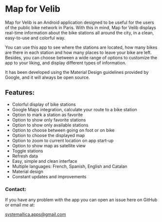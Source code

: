 # Map for Velib

Map for Velib is an Android application designed to be useful for the users of the public bike network in Paris. With this in mind, Map for Velib displays real-time information about the bike stations all around the city, in a clean, easy-to-use and colorful way.

You can use this app to see where the stations are located, how many bikes are there in each station and how many places to leave your bike are left. Besides, you can choose between a wide range of options to customize the app to your liking, and display different types of information.

It has been developed using the Material Design guidelines provided by Google, and it will always be open source.

## Features:

* Colorful display of bike stations
* Google Maps integration, calculate your route to a bike station
* Option to mark a station as favorite
* Option to show only favorite stations
* Option to show only available stations
* Option to choose between going on foot or on bike
* Option to choose the displayed map
* Option to zoom to current location on app start-up
* Option to show map as satellite view
* Toggle stations
* Refresh data
* Easy, simple and clean interface
* Multiple languages: French, Spanish, English and Catalan
* Material design
* Constant updates and improvements

### Contact:

If you have any problem with the app you can open an issue here on GitHub or email me at:

systemallica.apps@gmail.com
